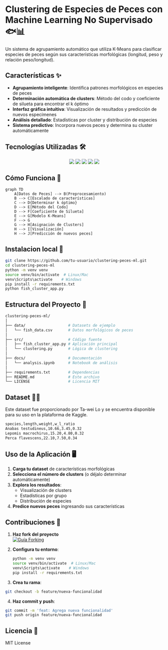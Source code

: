 # Clustering de Especies de Peces con Machine Learning No Supervisado 🐟📊

Un sistema de agrupamiento automático que utiliza K-Means para clasificar especies de peces según sus características morfológicas (longitud, peso y relación peso/longitud).

## Características ✨

- **Agrupamiento inteligente**: Identifica patrones morfológicos en especies de peces  
- **Determinación automática de clusters**: Método del codo y coeficiente de silueta para encontrar el k óptimo  
- **Interfaz gráfica intuitiva**: Visualización de resultados y predicción de nuevos especímenes  
- **Análisis detallado**: Estadísticas por cluster y distribución de especies  
- **Sistema predictivo**: Incorpora nuevos peces y determina su cluster automáticamente  

## Tecnologías Utilizadas 🛠️

<p align="center">
  <img src="https://img.shields.io/badge/Python-3776AB?style=for-the-badge&logo=python&logoColor=white">
  <img src="https://img.shields.io/badge/scikit_learn-F7931E?style=for-the-badge&logo=scikit-learn&logoColor=white">
  <img src="https://img.shields.io/badge/Tkinter-3776AB?style=for-the-badge&logo=python&logoColor=white">
  <img src="https://img.shields.io/badge/Pandas-150458?style=for-the-badge&logo=pandas&logoColor=white">
  <img src="https://img.shields.io/badge/Matplotlib-11557C?style=for-the-badge&logo=matplotlib&logoColor=white">
</p>

## Cómo Funciona 🤖

```mermaid
graph TD
    A[Datos de Peces] --> B(Preprocesamiento)
    B --> C[Escalado de características]
    C --> D{Determinar k óptimo}
    D --> E[Método del Codo]
    D --> F[Coeficiente de Silueta]
    E --> G[Modelo K-Means]
    F --> G
    G --> H[Asignación de Clusters]
    H --> I[Visualización]
    H --> J[Predicción de nuevos peces]
```
## Instalacion local 🚀

``` bash
git clone https://github.com/tu-usuario/clustering-peces-ml.git
cd clustering-peces-ml
python -m venv venv
source venv/bin/activate  # Linux/Mac
venv\Scripts\activate    # Windows
pip install -r requirements.txt
python fish_cluster_app.py
```
## Estructura del Proyecto 📂
``` bash
clustering-peces-ml/
│
├── data/                   # Datasets de ejemplo
│   └── fish_data.csv       # Datos morfológicos de peces
│
├── src/                    # Código fuente
│   ├── fish_cluster_app.py # Aplicación principal
│   └── clustering.py       # Lógica de clustering
│
├── docs/                   # Documentación
│   └── analysis.ipynb      # Notebook de análisis
│
├── requirements.txt        # Dependencias
├── README.md               # Este archivo
└── LICENSE                 # Licencia MIT
```
## Dataset 🏋️‍♂️
Este dataset fue proporcionado por Ta-wei Lo y se encuentra disponible para su uso en la plataforma de Kaggle.

``` bash
species,length,weight,w_l_ratio
Anabas testudineus,10.66,3.45,0.32
Lepomis macrochirus,15.20,4.80,0.32
Perca flavescens,22.10,7.50,0.34
```
## Uso de la Aplicación 🖥️

1. **Carga tu dataset** de características morfológicas
2. **Selecciona el número de clusters** (o déjalo determinar automáticamente)
3. **Explora los resultados**:
   - Visualización de clusters
   - Estadísticas por grupo
   - Distribución de especies
4. **Predice nuevos peces** ingresando sus características

## Contribuciones 🤝

1. **Haz fork del proyecto**  
   [![Guía Forking](https://img.shields.io/badge/Gu%C3%ADa-Forking-blue?style=flat)](https://guides.github.com/activities/forking/)
   
2. **Configura tu entorno**:
   ```bash
   python -m venv venv
   source venv/bin/activate  # Linux/Mac
   venv\Scripts\activate    # Windows
   pip install -r requirements.txt
    ```
3. **Crea tu rama**:
  ``` bash
  git checkout -b feature/nueva-funcionalidad
  ```
4. **Haz commit y push**:
  ``` bash
  git commit -m 'feat: Agrega nueva funcionalidad'
  git push origin feature/nueva-funcionalidad
  ```
## Licencia 📜
MIT License




